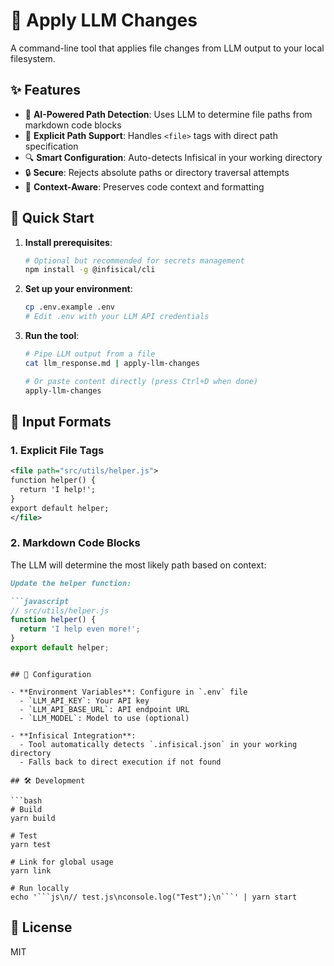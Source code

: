 # 🔄 Apply LLM Changes

A command-line tool that applies file changes from LLM output to your local filesystem.

## ✨ Features

- 🤖 **AI-Powered Path Detection**: Uses LLM to determine file paths from markdown code blocks
- 📁 **Explicit Path Support**: Handles `<file>` tags with direct path specification
- 🔍 **Smart Configuration**: Auto-detects Infisical in your working directory
- 🔒 **Secure**: Rejects absolute paths or directory traversal attempts
- 🧠 **Context-Aware**: Preserves code context and formatting

## 🚀 Quick Start

1. **Install prerequisites**:
   ```bash
   # Optional but recommended for secrets management
   npm install -g @infisical/cli
   ```

2. **Set up your environment**:
   ```bash
   cp .env.example .env
   # Edit .env with your LLM API credentials
   ```

3. **Run the tool**:
   ```bash
   # Pipe LLM output from a file
   cat llm_response.md | apply-llm-changes
   
   # Or paste content directly (press Ctrl+D when done)
   apply-llm-changes
   ```

## 📝 Input Formats

### 1. Explicit File Tags

```xml
<file path="src/utils/helper.js">
function helper() {
  return 'I help!';
}
export default helper;
</file>
```

### 2. Markdown Code Blocks

The LLM will determine the most likely path based on context:

```markdown
Update the helper function:

```javascript
// src/utils/helper.js
function helper() {
  return 'I help even more!';
}
export default helper;
```
```

## 🔧 Configuration

- **Environment Variables**: Configure in `.env` file
  - `LLM_API_KEY`: Your API key
  - `LLM_API_BASE_URL`: API endpoint URL
  - `LLM_MODEL`: Model to use (optional)

- **Infisical Integration**:
  - Tool automatically detects `.infisical.json` in your working directory
  - Falls back to direct execution if not found

## 🛠️ Development

```bash
# Build
yarn build

# Test
yarn test

# Link for global usage
yarn link

# Run locally
echo '```js\n// test.js\nconsole.log("Test");\n```' | yarn start
```

## 📜 License

MIT

